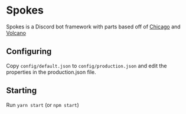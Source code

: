 # Spokes
Spokes is a Discord bot framework with parts based off of [Chicago](https://github.com/FNCxPro/Chicago) and [Volcano](https://github.com/VolaciousDev/Volcano)
## Configuring
Copy `config/default.json` to `config/production.json` and edit the properties in the production.json file.
## Starting
Run `yarn start` (or `npm start`)